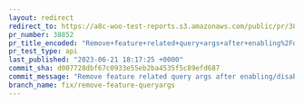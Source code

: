 ```yaml
---
layout: redirect
redirect_to: https://a8c-woo-test-reports.s3.amazonaws.com/public/pr/38852/api/index.html
pr_number: 38852
pr_title_encoded: "Remove+feature+related+query+args+after+enabling%2Fdisabling+it"
pr_test_type: api
last_published: "2023-06-21 18:17:25 +0000"
commit_sha: d007728dbf67c0933e55eb2ba4535f5c89efd687
commit_message: "Remove feature related query args after enabling/disabling it"
branch_name: fix/remove-feature-queryargs
---
```

